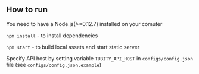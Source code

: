 ## How to run

You need to have a Node.js(>=0.12.7) installed on your comuter

`npm install` - to install dependencies

`npm start` - to build local assets and start static server

Specify API host by setting variable `TUBITY_API_HOST` in `configs/config.json` file (see `configs/config.json.example`)
